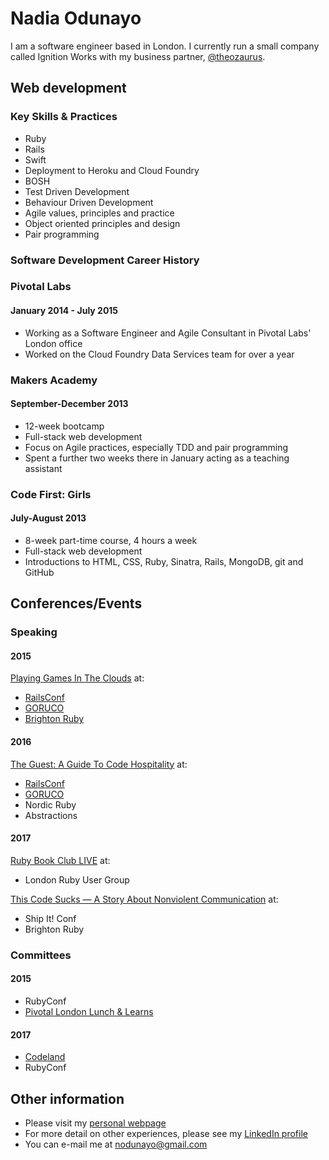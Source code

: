 # Nadia Odunayo

I am a software engineer based in London. I currently run a small company called Ignition Works with my business partner, [@theozaurus](https://github.com/theozaurus). 

## Web development

### Key Skills & Practices

* Ruby
* Rails
* Swift
* Deployment to Heroku and Cloud Foundry
* BOSH
* Test Driven Development
* Behaviour Driven Development
* Agile values, principles and practice
* Object oriented principles and design
* Pair programming

### Software Development Career History

### Pivotal Labs
#### January 2014 - July 2015

* Working as a Software Engineer and Agile Consultant in Pivotal Labs' London office
* Worked on the Cloud Foundry Data Services team for over a year


### Makers Academy
#### September-December 2013

* 12-week bootcamp
* Full-stack web development
* Focus on Agile practices, especially TDD and pair programming
* Spent a further two weeks there in January acting as a teaching assistant


### Code First: Girls
#### July-August 2013

* 8-week part-time course, 4 hours a week
* Full-stack web development
* Introductions to HTML, CSS, Ruby, Sinatra, Rails, MongoDB, git and GitHub

## Conferences/Events

### Speaking
#### 2015
[Playing Games In The Clouds](https://speakerdeck.com/nodunayo/playing-games-in-the-clouds) at:
* [RailsConf](http://confreaks.tv/videos/railsconf2015-playing-games-in-the-clouds)
* [GORUCO](http://confreaks.tv/videos/goruco2015-keynote-playing-games-in-the-clouds)
* [Brighton Ruby](https://vimeo.com/album/4068783/video/168916228)
#### 2016
[The Guest: A Guide To Code Hospitality](https://speakerdeck.com/nodunayo/the-guest-a-guide-to-code-hospitality) at:
* [RailsConf](https://www.youtube.com/watch?v=hHzWG1FltaE)
* [GORUCO](https://www.youtube.com/watch?v=GUuAp6c1ylM)
* Nordic Ruby
* Abstractions
#### 2017
[Ruby Book Club LIVE](https://speakerdeck.com/nodunayo/ruby-book-club-live) at:
* London Ruby User Group

[This Code Sucks — A Story About Nonviolent Communication](https://speakerdeck.com/nodunayo/this-code-sucks-a-story-about-nonviolent-communication) at:
* Ship It! Conf
* Brighton Ruby

### Committees
#### 2015
* RubyConf
* [Pivotal London Lunch & Learns](http://www.meetup.com/Pivotal-London-Talks/)
#### 2017
* [Codeland](http://codelandconf.com/)
* RubyConf

## Other information

* Please visit my [personal webpage](http://www.nadiaodunayo.com)
* For more detail on other experiences, please see my [LinkedIn profile](http://www.linkedin.com/in/nodunayo)
* You can e-mail me at nodunayo@gmail.com
